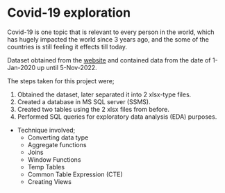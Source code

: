 # Covid-19 exploration
Covid-19 is one topic that is relevant to every person in the world, which has hugely impacted the world since 3 years ago, and the some of the countries is still feeling it effects till today.

Dataset obtained from the [website](https://ourworldindata.org/covid-deaths) and contained data from the date of 1-Jan-2020 up until 5-Nov-2022.

The steps taken for this project were;
1. Obtained the dataset, later separated it into 2 xlsx-type files.
2. Created a database in MS SQL server (SSMS).
3. Created two tables using the 2 xlsx files from before.
4. Performed SQL queries for exploratory data analysis (EDA) purposes.
  - Technique involved;
    - Converting data type
    - Aggregate functions
    - Joins
    - Window Functions
    - Temp Tables
    - Common Table Expression (CTE)
    - Creating Views
    
